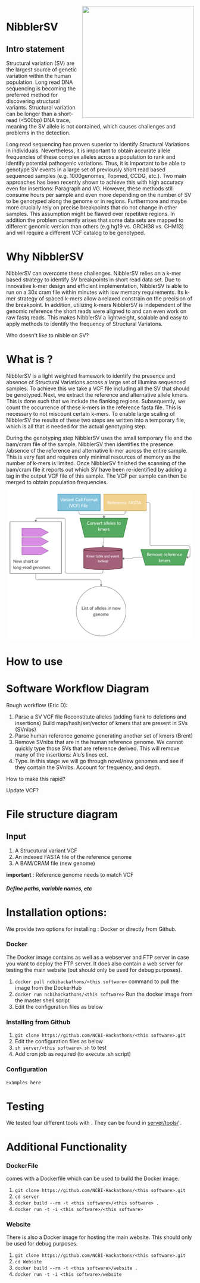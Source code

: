 <img align="right" width="300" height="300" src="https://github.com/collaborativebioinformatics/nibSV/blob/main/SVNibbler.png">

# NibblerSV

## Intro statement
Structural variation (SV) are the largest source of genetic variation within the human population. Long read DNA sequencing is becoming the preferred method for discovering structural variants. Structural variation can be longer than a short-read (<500bp) DNA trace, meaning the SV allele is not contained, which causes challenges and problems in the detection.

Long read sequencing has proven superior to identify Structural Variations in individuals. Nevertheless, it is important to obtain accurate allele frequencies of these complex alleles across a population to rank and identify potential pathogenic variations.  Thus, it is important to be able to genotype SV events in a large set of previously short read based sequenced samples (e.g. 1000genomes, Topmed, CCDG, etc.).  Two main approaches has been recently shown to achieve this with high accuracy even for insertions: Paragraph and VG. However, these methods still consume hours per sample and even more depending on the number of SV to be genotyped along the genome or in regions. Furthermore and maybe more crucially rely on precise breakpoints that do not change in other samples. This assumption might be flawed over repetitive regions.  In addition the problem currently arises that some data sets are mapped to different genomic version than others (e.g hg19 vs. GRCH38 vs. CHM13) and will require a different VCF catalog to be genotyped.  

# Why NibblerSV
NibblerSV can overcome these challenges. NibblerSV relies on a k-mer based strategy to identify SV breakpoints in short read data set. Due to innovative k-mer design and efficient implementation, NibblerSV is able to run on a 30x cram file within minutes with low memory requirements. Its k-mer strategy of spaced k-mers allow a relaxed constrain on the precision of the breakpoint. In addition, utilizing k-mers NibblerSV is independent of the genomic reference the short reads were aligned to and can even work on raw fastq reads. This makes NibblerSV a lightweight, scalable and easy to apply methods to identify the frequency of Structural Variatons. 


Who doesn't like to nibble on SV?
# What is <this software>?
NibblerSV is a light weighted framework to identify the presence and absence of Structural Variations across a large set of Illumina sequenced samples. To achieve this we take a VCF file including all the SV that should be genotyped. Next, we extract the reference and alternative allele kmers. This is done such that we include the flanking regions. Subsequently, we count the occurrence of these k-mers in the reference fasta file. This is necessary to not miscount certain k-mers. To enable large scaling of NibblerSV the results of these two steps are written into a temporary file, which is all that is needed for the actual genotyping step. 

During the genotyping step NibblerSV uses the small temporary file  and the bam/cram file of the sample. NibblerSV then identifies the presence /absence of the reference and alternative k-mer across the entire sample. This is very fast and requires only minimal resources of memory as the number of k-mers is limited. Once NibblerSV finished the scanning of the bam/cram file it reports out which SV have been re-identified by adding a tag in the output VCF file of this sample. The VCF per sample can then be merged to obtain population frequencies. 

![alt text](multimedia/nibSV.jpg)

# How to use <this software>

# Software Workflow Diagram
Rough workflow  (Eric D):

1. Parse a SV VCF file
   Reconstitute alleles (adding flank to deletions and insertions)
   Build map/hash/set/vector of kmers that are present in SVs (SVnibs)
2. Parse human reference genome generating another set of kmers (Brent)
3. Remove SVnibs that are in the human reference genome. We cannot quickly type those SVs that are reference derived. This will remove many of the insertions: Alu’s lines ect.
4. Type. In this stage we will go through novel/new genomes and see if they contain the SVnibs. Account for frequency, and depth.

How to make this rapid?

Update VCF?

# File structure diagram
## Input
1. A Strucutural variant VCF
2. An indexed FASTA file of the reference genome
3. A BAM/CRAM file (new genome)

**important** : Reference genome needs to match VCF

#### _Define paths, variable names, etc_

# Installation options:

We provide two options for installing <this software>: Docker or directly from Github.

### Docker

The Docker image contains <this software> as well as a webserver and FTP server in case you want to deploy the FTP server. It does also contain a web server for testing the <this software> main website (but should only be used for debug purposes).

1. `docker pull ncbihackathons/<this software>` command to pull the image from the DockerHub
2. `docker run ncbihackathons/<this software>` Run the docker image from the master shell script
3. Edit the configuration files as below

### Installing <this software> from Github

1. `git clone https://github.com/NCBI-Hackathons/<this software>.git`
2. Edit the configuration files as below
3. `sh server/<this software>.sh` to test
4. Add cron job as required (to execute <this software>.sh script)

### Configuration

```Examples here```

# Testing

We tested four different tools with <this software>. They can be found in [server/tools/](server/tools/) .

# Additional Functionality

### DockerFile

<this software> comes with a Dockerfile which can be used to build the Docker image.

  1. `git clone https://github.com/NCBI-Hackathons/<this software>.git`
  2. `cd server`
  3. `docker build --rm -t <this software>/<this software> .`
  4. `docker run -t -i <this software>/<this software>`

### Website

There is also a Docker image for hosting the main website. This should only be used for debug purposes.

  1. `git clone https://github.com/NCBI-Hackathons/<this software>.git`
  2. `cd Website`
  3. `docker build --rm -t <this software>/website .`
  4. `docker run -t -i <this software>/website`
